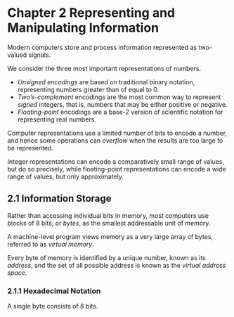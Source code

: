 # Chapter 2 Representing and Manipulating Information

Modern computers store and process information represented as two-valued signals. 

We consider the three most important representations of numbers. 

-   *Unsigned encodings* are based on traditional binary notation, representing numbers greater than of equal to 0. 
-   *Two’s-complement* encodings are the most common way to represent *signed* integers, that is, numbers that may be either positive or negative.
-   *Floating-point* encodings are a base-2 version of scientific notation for representing real numbers.

Computer representations use a limited number of bits to encode a number, and hence some operations can *overflow* when the results are too large to be represented.

Integer representations can encode a comparatively small range of values, but do so precisely, while floating-point representations can encode a wide range of values, but only approximately.

## 2.1 Information Storage

Rather than accessing individual bits in memory, most computers use blocks of 8 bits, or *bytes*, as the smallest addressable unit of memory. 

A machine-level program views memory  as a very large array of bytes, referred to as *virtual memory*. 

Every byte of memory is identified by a unique number, known as its *address*, and the set of all possible address is known as the *virtual address space*. 

### 2.1.1 Hexadecimal Notation

A single byte consists of 8 bits. 
